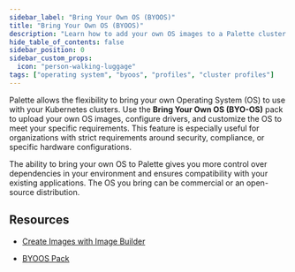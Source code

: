 ```yaml
---
sidebar_label: "Bring Your Own OS (BYOOS)"
title: "Bring Your Own OS (BYOOS)"
description: "Learn how to add your own OS images to a Palette cluster profile."
hide_table_of_contents: false
sidebar_position: 0
sidebar_custom_props:
  icon: "person-walking-luggage"
tags: ["operating system", "byoos", "profiles", "cluster profiles"]
---
```




Palette allows the flexibility to bring your own Operating System (OS) to use with your Kubernetes clusters. Use the **Bring Your Own OS (BYO-OS)** pack to upload your own OS images, configure drivers, and customize the OS to meet your specific requirements. This feature is especially useful for organizations with strict requirements around security, compliance, or specific hardware configurations.

The ability to bring your own OS to Palette gives you more control over dependencies in your environment and ensures compatibility with your existing applications. The OS you bring can be commercial or an open-source distribution.


## Resources

- [Create Images with Image Builder](../byoos/image-builder.md)

- [BYOOS Pack](../integrations/byoos.md)

<br />